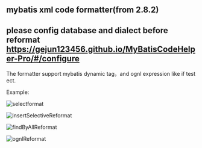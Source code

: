 ## mybatis xml code formatter(from 2.8.2)


## please config database and dialect before reformat https://gejun123456.github.io/MyBatisCodeHelper-Pro/#/configure


The formatter support mybatis dynamic tag，and ognl expression like if test ect.

Example:

![selectformat](https://raw.githubusercontent.com/gejun123456/MyBatisCodeHelper-Pro/master/screenshots/selectformat.gif)

![insertSelectiveReformat](https://raw.githubusercontent.com/gejun123456/MyBatisCodeHelper-Pro/master/screenshots/insertSelectiveReformat.gif)

![findByAllReformat](https://raw.githubusercontent.com/gejun123456/MyBatisCodeHelper-Pro/master/screenshots/findByAllReformat.gif)

![ognlReformat](https://raw.githubusercontent.com/gejun123456/MyBatisCodeHelper-Pro/master/screenshots/ognlReformat.gif)
